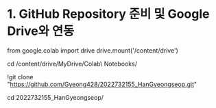 # 1. GitHub Repository 준비 및 Google Drive와 연동
from google.colab import drive drive.mount('/content/drive')

cd /content/drive/MyDrive/Colab\ Notebooks/

!git clone "https://github.com/Gyeong428/2022732155_HanGyeongseop.git"

cd 2022732155_HanGyeongseop/